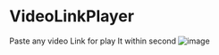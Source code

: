 # VideoLinkPlayer
Paste any video Link for play It within second
![image](https://github.com/user-attachments/assets/15fbc151-2243-4053-82fc-c6a56669cd03)
